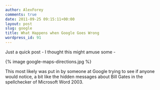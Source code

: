 ```yaml
---
author: AlexForey
comments: true
date: 2011-09-25 09:15:11+00:00
layout: post
slug: google
title: What Happens when Google Goes Wrong
wordpress_id: 91
---
```


Just a quick post - I thought this might amuse some -

{% image google-maps-directions.jpg %}

This most likely was put in by someone at Google trying to see if anyone would notice, a bit like the hidden messages about Bill Gates in the spellchecker of Microsoft Word 2003.

